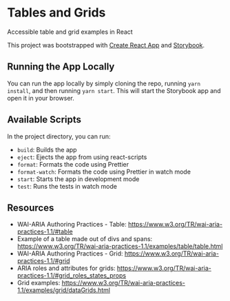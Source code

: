 # Tables and Grids

Accessible table and grid examples in React

This project was bootstrapped with [Create React App](https://github.com/facebook/create-react-app) and [Storybook](https://storybook.js.org/docs/react/get-started/install).

## Running the App Locally

You can run the app locally by simply cloning the repo, running `yarn install`, and then running `yarn start`. This will start the Storybook app and open it in your browser.

## Available Scripts

In the project directory, you can run:

- `build`: Builds the app
- `eject`: Ejects the app from using react-scripts
- `format`: Formats the code using Prettier
- `format-watch`: Formats the code using Prettier in watch mode
- `start`: Starts the app in development mode
- `test`: Runs the tests in watch mode

## Resources

- WAI-ARIA Authoring Practices - Table: https://www.w3.org/TR/wai-aria-practices-1.1/#table
- Example of a table made out of divs and spans: https://www.w3.org/TR/wai-aria-practices-1.1/examples/table/table.html
- WAI-ARIA Authoring Practices - Grid: https://www.w3.org/TR/wai-aria-practices-1.1/#grid
- ARIA roles and attributes for grids: https://www.w3.org/TR/wai-aria-practices-1.1/#grid_roles_states_props
- Grid examples: https://www.w3.org/TR/wai-aria-practices-1.1/examples/grid/dataGrids.html
